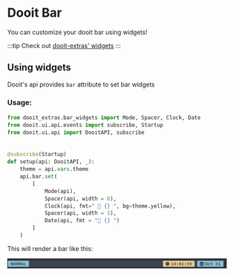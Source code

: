 # Dooit Bar

You can customize your dooit bar using widgets!

:::tip
Check out [dooit-extras' widgets](https://dooit-org.github.io/dooit-extras/widgets/current_workspace.html)
:::

## Using widgets

Dooit's api provides `bar` attribute to set bar widgets

### Usage:

```python
from dooit_extras.bar_widgets import Mode, Spacer, Clock, Date
from dooit.ui.api.events import subscribe, Startup
from dooit.ui.api import DooitAPI, subscribe


@subscribe(Startup)
def setup(api: DooitAPI, _):
    theme = api.vars.theme
    api.bar.set( 
        [
            Mode(api),
            Spacer(api, width = 0),
            Clock(api, fmt=" 󰥔 {} ", bg=theme.yellow),
            Spacer(api, width = 1),
            Date(api, fmt = " {} ")
        ]
    )
```

This will render a bar like this: 

![Sample Bar](./imgs/sample_bar.png)
